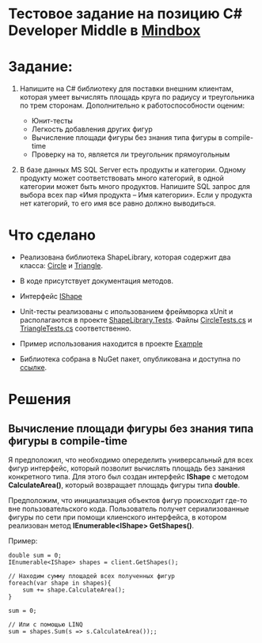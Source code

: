 # Тестовое задание на позицию C# Developer Middle в [Mindbox](https://mindbox.ru/)

# Задание:

1. Напишите на C# библиотеку для поставки внешним клиентам, которая умеет вычислять площадь круга по радиусу и треугольника по трем сторонам. Дополнительно к работоспособности оценим:

   - Юнит-тесты
   - Легкость добавления других фигур
   - Вычисление площади фигуры без знания типа фигуры в compile-time
   - Проверку на то, является ли треугольник прямоугольным

2. В базе данных MS SQL Server есть продукты и категории. Одному продукту может соответствовать много категорий, в одной категории может быть много продуктов. Напишите SQL запрос для выбора всех пар «Имя продукта – Имя категории». Если у продукта нет категорий, то его имя все равно должно выводиться.

# Что сделано

- Реализована библиотека ShapeLibrary, которая содержит два класса: [Circle](/ShapeLibrary/Circle.cs) и [Triangle](/ShapeLibrary/Triangle.cs).

- В коде присутствует документация методов.

- Интерфейс [IShape](/ShapeLibrary/IShape.cs)

- Unit-тесты реализованы с ипользованием фреймворка xUnit и располагаются в проекте [ShapeLibrary.Tests](/ShapeLibrary.Tests/). Файлы [CircleTests.cs](/ShapeLibrary.Tests/ShapeTests/CircleTests.cs) и [TriangleTests.cs](/ShapeLibrary.Tests/ShapeTests/TriangleTests.cs) соответственно.

- Пример использования находится в проекте [Example](/Example/Program.cs)

- Библиотека собрана в NuGet пакет, опубликована и доступна по [ссылке]().

# Решения

## Вычисление площади фигуры без знания типа фигуры в compile-time

Я предположил, что необходимо опеределить универсальный для всех фигур интерфейс, который позволит вычислять площадь без занания конкретного типа. Для этого был создан интерфейс **IShape** с методом **CalculateArea()**, который возвращает площадь фигуры типа **double**.

Предположим, что инициализация объектов фигур происходит где-то вне пользовательского кода. Пользователь получет сериализованные фигуры по сети при помощи клиенского интерфейса, в котором реализован метод **IEnumerable\<IShape\> GetShapes()**.

Пример:

```
double sum = 0;
IEnumerable<IShape> shapes = client.GetShapes();

// Находим сумму площадей всех полученных фигур
foreach(var shape in shapes){
    sum += shape.CalculateArea();
}

sum = 0;

// Или с помощью LINQ
sum = shapes.Sum(s => s.CalculateArea());;
```
